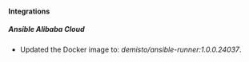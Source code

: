 
#### Integrations
##### Ansible Alibaba Cloud
- Updated the Docker image to: *demisto/ansible-runner:1.0.0.24037*.
